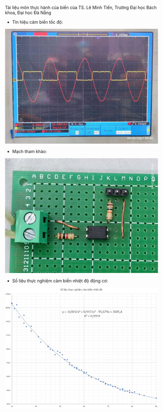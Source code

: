Tài liệu môn thực hành của biến của TS. Lê Minh Tiến, Trường Đại học Bách khoa, Đại học Đà Nẵng

- Tín hiệu cảm biến tốc độ:

![Signal](https://github.com/leminhtienla/thcb/blob/main/pics/IMG_20210426_090602.jpg)

- Mạch tham khảo:

![Signal](https://github.com/leminhtienla/thcb/blob/main/pics/IMG_20210422_134147.jpg)

- Số liệu thực nghiệm cảm biến nhiệt độ động cơ:

![Số liệu thực nghiệm cảm biến nhiệt độ động cơ](https://github.com/leminhtienla/thcb/blob/main/pics/Solieuthucnghiem.jpg)
